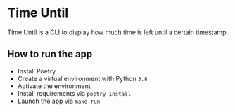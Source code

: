 # Time Until

Time Until is a CLI to display how much time is left until a certain timestamp.

## How to run the app

- Install Poetry
- Create a virtual environment with Python `3.8`
- Activate the environment
- Install requirements via `poetry install`
- Launch the app via `make run`
